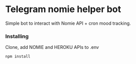# Telegram nomie helper bot

Simple bot to interact with Nomie API + cron mood tracking.


### Installing

Clone, add NOMIE and HEROKU APIs  to .env

```
npm install
```


